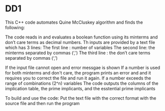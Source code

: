 # DD1
This C++ code automates Quine McCluskey algorithm and finds the following:

The code reads in and evaluates a boolean function  using its minterms and don’t care terms as decimal numbers.
Th inputs are provided by a text file which has 3 lines: 
The first line : number of variables 
The second line: the minterms separated by commas (‘,’) 
The third line : the don’t care terms separated by commas (‘,’)

If the input file cannot open and error messgae is shown
If a number is used for both minterms and don't care, the program prints an error and and it requires you to correct the file and run it again.
If a number exceeds the range of combinations (2^n) variables
The code outputs the columns of the implication table, the prime implicants, and the esstential prime implicants 

To build and use the code:
Put the text file with the correct format with the source file and then run the program 
